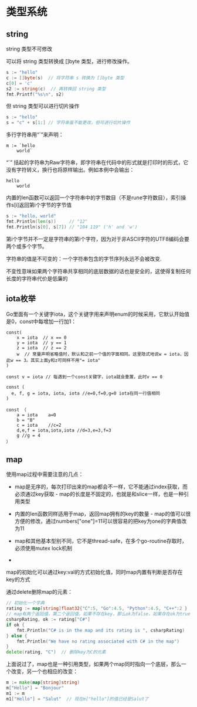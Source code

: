 # 类型系统


## string
string 类型不可修改

可以将 string 类型转换成 []byte 类型，进行修改操作。
```go
s := "hello"
c := []byte(s)  // 将字符串 s 转换为 []byte 类型
c[0] = 'c'
s2 := string(c)  // 再转换回 string 类型
fmt.Printf("%s\n", s2)

```

但 string 类型可以进行切片操作

```go
s := "hello"
s = "c" + s[1:] // 字符串虽不能更改，但可进行切片操作
```

多行字符串用“`”来声明：
```
m := `hello
    world`
```
“`” 括起的字符串为Raw字符串，即字符串在代码中的形式就是打印时的形式，它没有字符转义，换行也将原样输出。例如本例中会输出：
```
hello
    world
```

内置的len函数可以返回一个字符串中的字节数目（不是rune字符数目），索引操作s[i]返回第i个字节的字节值
```go
s := "hello, world"
fmt.Println(len(s))     // "12"
fmt.Println(s[0], s[7]) // "104 119" ('h' and 'w')
```
第i个字节并不一定是字符串的第i个字符，因为对于非ASCII字符的UTF8编码会要两个或多个字节。

字符串的值是不可变的：一个字符串包含的字节序列永远不会被改变.

不变性意味如果两个字符串共享相同的底层数据的话也是安全的，这使得复制任何长度的字符串代价是低廉的

## iota枚举
Go里面有一个关键字iota，这个关键字用来声明enum的时候采用，它默认开始值是0，const中每增加一行加1：
```
const(
    x = iota  // x == 0
    y = iota  // y == 1
    z = iota  // z == 2
    w  // 常量声明省略值时，默认和之前一个值的字面相同。这里隐式地说w = iota，因此w == 3。其实上面y和z可同样不用"= iota"
)

const v = iota // 每遇到一个const关键字，iota就会重置，此时v == 0

const ( 
  e, f, g = iota, iota, iota //e=0,f=0,g=0 iota在同一行值相同
)

const （
    a = iota    a=0
    b = "B"
    c = iota    //c=2
    d,e,f = iota,iota,iota //d=3,e=3,f=3
    g //g = 4
）
```

## map
使用map过程中需要注意的几点： 
- map是无序的，每次打印出来的map都会不一样，它不能通过index获取，而必须通过key获取 - map的长度是不固定的，也就是和slice一样，也是一种引用类型 

- 内置的len函数同样适用于map，返回map拥有的key的数量 - map的值可以很方便的修改，通过numbers["one"]=11可以很容易的把key为one的字典值改为11 
- map和其他基本型别不同，它不是thread-safe，在多个go-routine存取时，必须使用mutex lock机制
- 
map的初始化可以通过key:val的方式初始化值，同时map内置有判断是否存在key的方式

通过delete删除map的元素：

```go
// 初始化一个字典
rating := map[string]float32{"C":5, "Go":4.5, "Python":4.5, "C++":2 }
// map有两个返回值，第二个返回值，如果不存在key，那么ok为false，如果存在ok为true
csharpRating, ok := rating["C#"]
if ok {
    fmt.Println("C# is in the map and its rating is ", csharpRating)
} else {
    fmt.Println("We have no rating associated with C# in the map")
}
delete(rating, "C")  // 删除key为C的元素
```
上面说过了，map也是一种引用类型，如果两个map同时指向一个底层，那么一个改变，另一个也相应的改变：

```go
m := make(map[string]string)    
m["Hello"] = "Bonjour"
m1 := m
m1["Hello"] = "Salut"  // 现在m["hello"]的值已经是Salut了
```